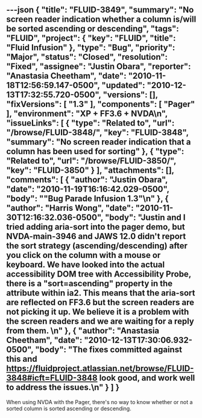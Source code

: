 ---json
{
  "title": "FLUID-3849",
  "summary": "No screen reader indication whether a column is/will be sorted ascending or descending",
  "tags": "FLUID",
  "project": {
    "key": "FLUID",
    "title": "Fluid Infusion"
  },
  "type": "Bug",
  "priority": "Major",
  "status": "Closed",
  "resolution": "Fixed",
  "assignee": "Justin Obara",
  "reporter": "Anastasia Cheetham",
  "date": "2010-11-18T12:56:59.147-0500",
  "updated": "2010-12-13T17:32:55.720-0500",
  "versions": [],
  "fixVersions": [
    "1.3"
  ],
  "components": [
    "Pager"
  ],
  "environment": "XP + FF3.6 + NVDA\n",
  "issueLinks": [
    {
      "type": "Related to",
      "url": "/browse/FLUID-3848/",
      "key": "FLUID-3848",
      "summary": "No screen reader indication that a column has been used for sorting"
    },
    {
      "type": "Related to",
      "url": "/browse/FLUID-3850/",
      "key": "FLUID-3850"
    }
  ],
  "attachments": [],
  "comments": [
    {
      "author": "Justin Obara",
      "date": "2010-11-19T16:16:42.029-0500",
      "body": "\"Bug Parade Infusion 1.3\"\n"
    },
    {
      "author": "Harris Wong",
      "date": "2010-11-30T12:16:32.036-0500",
      "body": "Justin and I tried adding aria-sort into the pager demo, but NVDA-main-3946 and JAWS 12.0 didn't report the sort strategy (ascending/descending) after you click on the column with a mouse or keyboard. We have looked into the actual accessibility DOM tree with Accessibility Probe, there is a \"sort=ascending\" property in the attribute within ia2. This means that the aria-sort are reflected on FF3.6 but the screen readers are not picking it up. We believe it is a problem with the screen readers and we are waiting for a reply from them.&#x20;\n"
    },
    {
      "author": "Anastasia Cheetham",
      "date": "2010-12-13T17:30:06.932-0500",
      "body": "The fixes committed against this and <https://fluidproject.atlassian.net/browse/FLUID-3848#icft=FLUID-3848> look good, and work well to address the issues.\n"
    }
  ]
}
---
When using NVDA with the Pager, there's no way to know whether or not a sorted column is sorted ascending or descending.

        